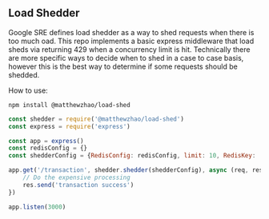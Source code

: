 ## Load Shedder

Google SRE defines load shedder as a way to shed requests when there is too much oad. This repo implements a basic express middleware that load sheds via returning 429 when a concurrency limit is hit. Technically there are more specific ways to decide when to shed in a case to case basis, however this is the best way to determine if some requests should be shedded.

How to use:

`npm install @matthewzhao/load-shed`

```javascript
const shedder = require('@matthewzhao/load-shed')
const express = require('express')

const app = express()
const redisConfig = {}
const shedderConfig = {RedisConfig: redisConfig, limit: 10, RedisKey: '/counter'}

app.get('/transaction', shedder.shedder(shedderConfig), async (req, res) => {
    // Do the expensive processing
    res.send('transaction success')
})

app.listen(3000)

```